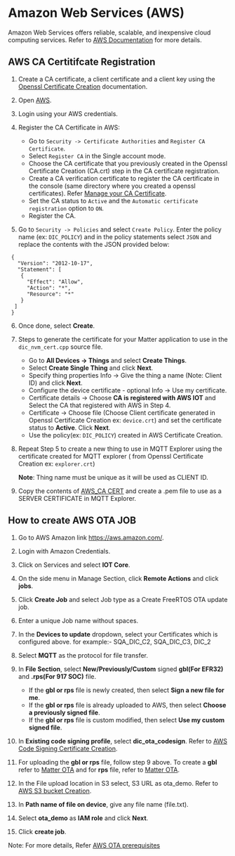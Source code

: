 # Amazon Web Services (AWS)

Amazon Web Services offers reliable, scalable, and inexpensive cloud computing services. Refer to [AWS Documentation](https://aws.amazon.com/what-is-aws/) for more details.

## AWS CA Certitifcate Registration

1. Create a CA certificate, a client certificate and a client key using the [Openssl Certificate Creation](./openssl-certificate-creation.md) documentation.
2. Open [AWS](https://aws.amazon.com/).
3. Login using your AWS credentials.
4. Register the CA Certificate in AWS:
    - Go to `Security -> Certificate Authorities` and `Register CA Certificate`.
    - Select `Register CA` in the Single account mode.
    - Choose the CA certificate that you previously created in the Openssl Certificate Creation (CA.crt) step in the CA certificate registration.
    - Create a CA verification certificate to register the CA certificate in the console (same directory where you created a openssl certificates). Refer [Manage your CA Certificate](https://docs.aws.amazon.com/iot/latest/developerguide/manage-your-CA-certs.html#create-CA-verification-cert.html?icmpid=docs_iot_console_secure_ca_reg).
    - Set the CA status to `Active` and the `Automatic certificate registration` option to `ON`.
    - Register the CA.

5. Go to `Security -> Policies` and select `Create Policy`. Enter the policy name (ex: `DIC_POLICY`) and in the policy statements select `JSON` and replace the contents with the JSON provided below:

  ```shell
   {
     "Version": "2012-10-17",
     "Statement": [
      {
        "Effect": "Allow",
        "Action": "*",
        "Resource": "*"
      }
    ]
   }
  ```

6. Once done, select **Create**.

7. Steps to generate the certificate for your Matter application to use in the `dic_nvm_cert.cpp` source file.

    - Go to **All Devices -> Things** and select **Create Things**.
    - Select **Create Single Thing** and click **Next**.
    - Specify thing properties Info -> Give the thing a name (Note: Client ID) and click **Next**.
    - Configure the device certificate - optional Info -> Use my certificate.
    - Certificate details -> Choose **CA is registered with AWS IOT** and Select the CA that registered with AWS in Step 4.
    - Certificate -> Choose file (Choose Client certificate generated in Openssl Certificate Creation ex: `device.crt`) and set the certificate status to **Active**. Click **Next**.
    - Use the policy(ex: `DIC_POLICY`) created in AWS Certificate Creation.

8. Repeat Step 5 to create a new thing to use in MQTT Explorer using the certificate created for MQTT explorer ( from Openssl Certificate Creation ex: `explorer.crt`)

    **Note**: Thing name must be unique as it will be used as CLIENT ID.
  
9. Copy the contents of [AWS_CA CERT](https://www.amazontrust.com/repository/AmazonRootCA1.pem) and create a .pem file to use as a SERVER CERTIFICATE in MQTT Explorer.

## How to create AWS OTA JOB

1. Go to AWS Amazon link https://aws.amazon.com/.
2. Login with Amazon Credentials.
3. Click on Services and select **IOT Core**.
4. On the side menu in Manage Section, click **Remote Actions** and click **jobs**.
5. Click **Create Job** and select Job type as a Create FreeRTOS OTA update job.
6. Enter a unique Job name without spaces.
7. In the **Devices to update** dropdown, select your Certificates which is configured above. for example:- SQA_DIC_C2, SQA_DIC_C3, DIC_2
8. Select **MQTT** as the protocol for file transfer.
9. In **File Section**, select **New/Previously/Custom** signed **gbl(For EFR32)** and **.rps(For 917 SOC)** file.

    - If the **gbl or rps** file is newly created, then select **Sign a new file for me**.
    - If the **gbl or rps** file is already uploaded to AWS, then select **Choose a previously signed file**.
    - If the **gbl or rps** file is custom modified, then select **Use my custom signed file**.

10. In **Existing code signing profile**, select **dic_ota_codesign**. Refer to [AWS Code Signing Certificate Creation](https://docs.aws.amazon.com/freertos/latest/userguide/ota-code-sign-cert.html).
11. For uploading the **gbl or rps** file, follow step 9 above. To create a **gbl** refer to [Matter OTA](/matter/<docspace-docleaf-version>/matter-ota) and for **rps** file, refer to [Matter OTA](/matter/<docspace-docleaf-version>/matter-ota/ota-software-update-soc).
12. In the File upload location in S3 select, S3 URL as ota_demo. Refer to [AWS S3 bucket Creation](https://docs.aws.amazon.com/freertos/latest/userguide/dg-ota-bucket.html).
13. In **Path name of file on device**, give any file name (file.txt).
14. Select **ota_demo** as **IAM role** and click **Next**.
15. Click **create job**.

Note: For more details, Refer [AWS OTA prerequisites](https://docs.aws.amazon.com/freertos/latest/userguide/ota-prereqs.html)
